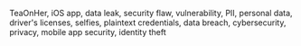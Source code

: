 TeaOnHer, iOS app, data leak, security flaw, vulnerability, PII, personal data, driver's licenses, selfies, plaintext credentials, data breach, cybersecurity, privacy, mobile app security, identity theft
